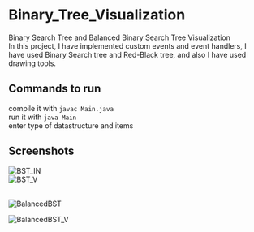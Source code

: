 # Binary_Tree_Visualization
Binary Search Tree and Balanced Binary Search Tree Visualization<br>
In this project, I have implemented custom events and event handlers, I have used Binary Search tree and Red-Black tree, and also I have used drawing tools.

## Commands to run
compile it with `javac Main.java`<br>
run it with `java Main`<br>
enter type of datastructure and items<br>

## Screenshots
![BST_IN](https://user-images.githubusercontent.com/78417230/209805278-3878b44f-ff0c-4347-a19c-bf8b9ba0b8f8.png)<br>
![BST_V](https://user-images.githubusercontent.com/78417230/209805336-72f61ca4-31c6-4f3b-9b89-da10f8dea322.png) <br><br>

![BalancedBST](https://user-images.githubusercontent.com/78417230/209805386-607890f3-4923-465c-ad28-77eca3bb6799.png)<br>

![BalancedBST_V](https://user-images.githubusercontent.com/78417230/209805413-90e1ce11-ff4e-45a9-a0f1-81aa26d4562a.png)
